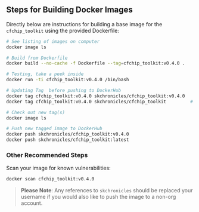 ## Steps for Building Docker Images

Directly below are instructions for building a base image for the `cfchip_toolkit` using the provided Dockerfile:

```bash
# See listing of images on computer
docker image ls

# Build from Dockerfile
docker build --no-cache -f Dockerfile --tag=cfchip_toolkit:v0.4.0 .

# Testing, take a peek inside
docker run -ti cfchip_toolkit:v0.4.0 /bin/bash

# Updating Tag  before pushing to DockerHub
docker tag cfchip_toolkit:v0.4.0 skchronicles/cfchip_toolkit:v0.4.0
docker tag cfchip_toolkit:v0.4.0 skchronicles/cfchip_toolkit         # latest

# Check out new tag(s)
docker image ls

# Push new tagged image to DockerHub
docker push skchronicles/cfchip_toolkit:v0.4.0
docker push skchronicles/cfchip_toolkit:latest
```

### Other Recommended Steps

Scan your image for known vulnerabilities:

```bash
docker scan cfchip_toolkit:v0.4.0
```

> **Please Note**: Any references to `skchronicles` should be replaced your username if you would also like to push the image to a non-org account.
